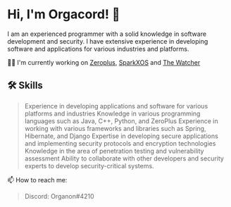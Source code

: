
# Hi, I'm Orgacord! 👋

I am an experienced programmer with a solid knowledge in software development and security. I have extensive experience in developing software and applications for various industries and platforms.

👩‍💻 I'm currently working on [Zeroplus](https://github.com/Orgacord/Zero-Plus), [SparkXOS](https://github.com/Orgacord/SparkXOS) and [The Watcher](https://github.com/Orgacord/The-Watcher)

## 🛠 Skills
>Experience in developing applications and software for various platforms and industries
>Knowledge in various programming languages such as Java, C++, Python, and ZeroPlus
>Experience in working with various frameworks and libraries such as Spring, Hibernate, and Django
>Expertise in developing secure applications and implementing security protocols and encryption technologies
>Knowledge in the area of penetration testing and vulnerability assessment
>Ability to collaborate with other developers and security experts to develop security-critical systems.

📫 How to reach me: 
>Discord: Organon#4210
>

<!---
Orgacord/Orgacord is a ✨ special ✨ repository because its `README.md` (this file) appears on your GitHub profile.
You can click the Preview link to take a look at your changes.
--->
